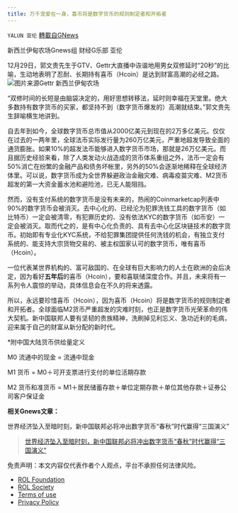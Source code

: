 ```yaml
---
title: 万千宠爱在一身，喜币将是数字货币的规则制定者和开拓者
---
```

`YALUN 亚伦` [轉載自GNews](https://gnews.org/zh-hans/1806152/)

新西兰伊甸农场Gnews组 财经G乐部 亚伦

12月29日，郭文贵先生于GTV、Gettr大直播中诙谐地用男女双修延时“20秒”的比喻，生动地表明了忍耐、长期持有喜币（Hcoin）是达到财富高潮的必经之路。
![](https://assets.gnews.org/wp-content/uploads/2021/12/00598bb590f0fed805c39ee3930b5115-1.jpg)图片来源Gettr 新西兰伊甸农场


“双修时间的长短是由脑袋决定的，用好思想转移法，延时则幸福在天堂里。绝大多数持有数字货币的买家，都坚持不到（数字货币爆发的）高潮就结束。”郭文贵先生辞喻横生地讲到。

自去年到如今，全球数字货币总市值从2000亿美元到现在的2万多亿美元。仅仅在过去的一两年里，全球法币实际发行量为260万亿美元，严重地超发导致全面的通货膨胀。如果10%的超发法币能够进入数字货币市场，那就是26万亿美元。而且据历史经验来看，除了人类发动火战造成的货币体系重组之外，法币一定会有50%消亡在纷繁的金融产品和债务坏帐里，另外的50%会逐渐地稀释在全球经济体里。可以说，数字货币成为全世界躲避政治金融灾难、病毒疫苗灾难、M2货币超发的第一大资金蓄水池和避险池，已无人能阻挡。

然而，没有支付系统的数字货币是没有未来的，热闹的Coinmarketcap列表中90%的数字货币会被消灭。去中心化的、已经沦为犯罪洗钱工具的数字货币（如比特币）一定会被清零，有犯罪历史的、没有依法KYC的数字货币（如币安）一定会被消灭。取而代之的，是有中心化负责的、具有去中心化区块链技术的数字货币。初始即有专业化KYC系统，不给犯罪集团提供任何洗钱的机会，有独立支付系统的、能支持大宗货物交易的、被主权国家认可的数字货币，唯有喜币（Hcoin）。

一位代表某世界机构的、富可敌国的、在全球有巨大影响力的人士在欧洲的会后决定，因为看好**五年后**的喜币（Hcoin），要和喜联储深度合作。并且，未来将有一系列令人震惊的举动，具体信息会在不久的将来透露。

所以，永远要珍惜喜币（Hcoin），因为喜币（Hcoin）将是数字货币的规则制定者和开拓者。全球面临M2货币严重超发的灾难时刻，也正是数字货币光荣革命的伟大契机。新中国联邦人要有坚韧的贵族精神，洗刷掉见利忘义、急功近利的毛病，迎来属于自己的财富从新分配的新时代。





\*附中国大陆货币供给量定义

M0 流通中的现金 = 流通中现金

M1 货币 = M0＋可开支票进行支付的单位活期存款

M2 货币和准货币 = M1＋居民储蓄存款＋单位定期存款＋单位其他存款＋证券公司客户保证金







**相关****Gnews****文章：**

世界经济坠入至暗时刻，新中国联邦必将冲出数字货币“春秋”时代赢得“三国演义”



> [世界经济坠入至暗时刻，新中国联邦必将冲出数字货币“春秋”时代赢得“三国演义”](https://gnews.org/zh-hans/1775208/)



 

免责声明：本文内容仅代表作者个人观点，平台不承担任何法律风险。

- [ROL Foundation](https://rolfoundation.org/)
- [ROL Society](https://rolsociety.org/)
- [Terms of use](https://gnews.org/terms-of-use-3/)
- [Privacy Policy](https://gnews.org/privacy-policy/)

